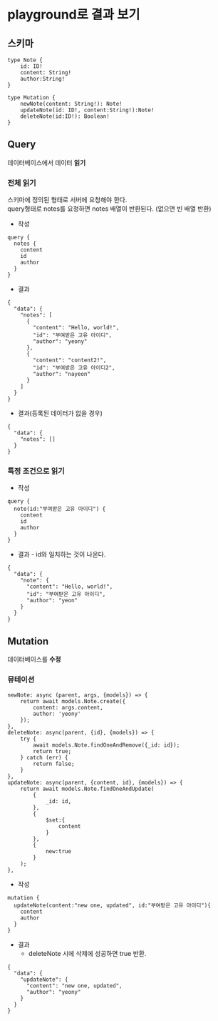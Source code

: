# playground로 결과 보기
## 스키마
```
type Note {
    id: ID!
    content: String!
    author:String!
}

type Mutation {
    newNote(content: String!): Note!
    updateNote(id: ID!, content:String!):Note!
    deleteNote(id:ID!): Boolean!
}
```
## Query 
데이터베이스에서 데이터 **읽기**

### 전체 읽기
스키마에 정의된 형태로 서버에 요청해야 한다.   
query형태로 notes를 요청하면 notes 배열이 반환된다. (없으면 빈 배열 반환)

* 작성
```
query {
  notes {
    content
    id
    author
  }
}
```

* 결과
```
{
  "data": {
    "notes": [
      {
        "content": "Hello, world!",
        "id": "부여받은 고유 아이디",
        "author": "yeony"
      },
      {
        "content": "content2!",
        "id": "부여받은 고유 아이디2",
        "author": "nayeon"
      }
    ]
  }
}
```

* 결과(등록된 데이터가 없을 경우)
```
{
  "data": {
    "notes": []
  }
}
```

### 특정 조건으로 읽기
* 작성
```
query {
  note(id:"부여받은 고유 아이디") {
    content
    id
    author
  }
}
```

* 결과 - id와 일치하는 것이 나온다.
```
{
  "data": {
    "note": {
      "content": "Hello, world!",
      "id": "부여받은 고유 아이디",
      "author": "yeon"
    }
  }
}

```

## Mutation
데이터베이스를 **수정**

### 뮤테이션
```
newNote: async (parent, args, {models}) => {
    return await models.Note.create({
        content: args.content,
        author: 'yeony'
    });
},
deleteNote: async(parent, {id}, {models}) => {
    try {
        await models.Note.findOneAndRemove({_id: id});
        return true;
    } catch (err) {
        return false;
    }
},
updateNote: async(parent, {content, id}, {models}) => {
    return await models.Note.findOneAndUpdate(
        {
            _id: id,
        },
        {
            $set:{
                content
            }
        },
        {
            new:true
        }
    );
},

```

* 작성
```
mutation {
  updateNote(content:"new one, updated", id:"부여받은 고유 아이디"){
    content
    author
  }
}
```

* 결과
    - deleteNote 시에 삭제에 성공하면 true 반환.
```
{
  "data": {
    "updateNote": {
      "content": "new one, updated",
      "author": "yeony"
    }
  }
}
```
